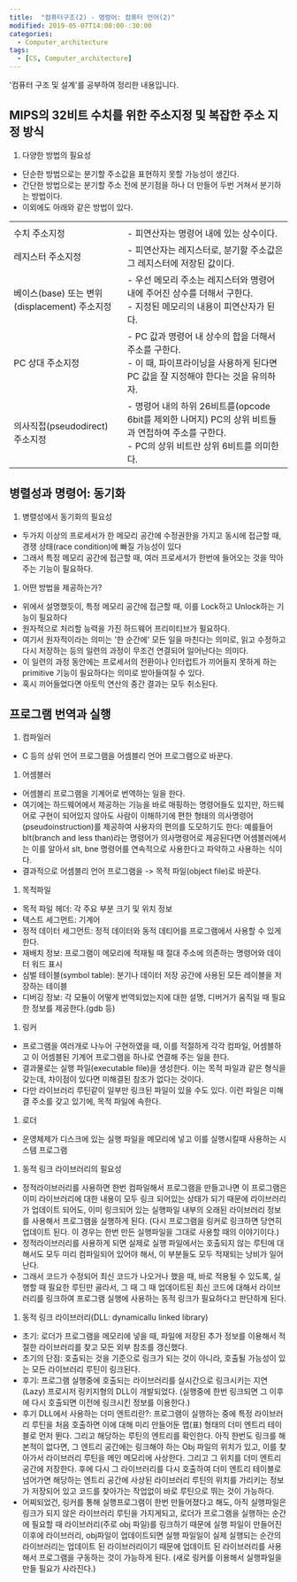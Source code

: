 ```yaml
---
title:  "컴퓨터구조(2) - 명령어: 컴퓨터 언어(2)"
modified: 2019-05-07T14:00:00-:30:00
categories:
  - Computer_architecture
tags:
  - [CS, Computer_architecture]
---
```


'컴퓨터 구조 및 설계'를 공부하여 정리한 내용입니다.

## MIPS의 32비트 수치를 위한 주소지정 및 복잡한 주소 지정 방식
1. 다양한 방법의 필요성
 - 단순한 방법으로는 분기할 주소값을 표현하지 못할 가능성이 생긴다.
 - 간단한 방법으로는 분기할 주소 전에 분기점을 하나 더 만들어 두번 거쳐서 분기하는 방법이다.
 - 이외에도 아래와 같은 방법이 있다.

<table>
    <tr>
        <td></td>
        <td></td>
    </tr>
    <tr>
        <td>수치 주소지정</td>
        <td>- 피연산자는 명령어 내에 있는 상수이다.</td>
    </tr>
    <tr>
        <td>레지스터 주소지정</td>
        <td>- 피연산자는 레지스터로, 분기할 주소값은 그 레지스터에 저장된 값이다.</td>
    <tr>
    </tr>
        <td>베이스(base) 또는 변위(displacement) 주소지정</td>
        <td> - 우선 메모리 주소는 레지스터와 명령어 내에 주어진 상수를 더해서 구한다.<br>
         - 지정된 메모리의 내용이 피연산자가 된다.</td>
    </tr>
    <tr>
        <td>PC 상대 주소지정</td>
        <td> - PC 값과 명령어 내 상수의 합을 더해서 주소를 구한다.<br>
         - 이 때, 파이프라이닝을 사용하게 된다면 PC 값을 잘 지정해야 한다는 것을 유의하자.</td>
    </tr>
    <tr>
        <td>의사직접(pseudodirect) 주소지정</td>
        <td> - 명령어 내의 하위 26비트를(opcode 6bit를 제외한 나머지) PC의 상위 비트들과 연접하여 주소를 구한다.<br>
         - PC의 상위 비트란 상위 6비트를 의미한다.</td>
    </tr>
</table>


##  병렬성과 명령어: 동기화
1. 병렬성에서 동기화의 필요성
 - 두가지 이상의 프로세서가 한 메모리 공간에 수정권한을 가지고 동시에 접근할 때, 경쟁 상태(race condition)에 빠질 가능성이 있다
 - 그래서 특정 메모리 공간에 접근할 때, 여러 프로세서가 한번에 들어오는 것을 막아주는 기능이 필요하다.

1. 어떤 방법을 제공하는가?
 - 위에서 설명했듯이, 특정 메모리 공간에 접근할 때, 이를 Lock하고 Unlock하는 기능이 필요하다
 - 원자적으로 처리할 능력을 가진 하드웨어 프리미티브가 필요하다.
 - 여기서 원자적이라는 의미는 '한 순간에' 모든 일을 마친다는 의미로, 읽고 수정하고 다시 저장하는 등의 일련의 과정이 무조건 연결되어 일어난다는 의미다.
 - 이 일련의 과정 동안에는 프로세서의 전환이나 인터럽트가 끼어들지 못하게 하는 primitive 기능이 필요하다는 의미로 받아들여질 수 있다.
 - 혹시 끼어들었다면 아토믹 연산의 중간 결과는 모두 취소된다.

## 프로그램 번역과 실행
1. 컴파일러
 - C 등의 상위 언어 프로그램을 어셈블리 언어 프로그램으로 바꾼다.

1. 어셈블러
 - 어셈블리 프로그램을 기계어로 번역하는 일을 한다.
 - 여기에는 하드웨어에서 제공하는 기능을 바로 매핑하는 명령어들도 있지만, 하드웨어로 구현이 되어있지 않아도 사람이 이해하기에 편한 형태의 의사명령어(pseudoinstruction)를 제공하여 사용자의 편의를 도모하기도 한다: 예를들어 blt(branch and less than)라는 명령어가 의사명령어로 제공된다면 어셈블러에서는 이를 알아서 slt, bne 명령어를 연속적으로 사용한다고 파악하고 사용하는 식이다.
 - 결과적으로 어셈블리 언어 프로그램을 -> 목적 파일(object file)로 바꾼다.

1. 목적파일
 - 목적 파일 헤더: 각 주요 부분 크기 및 위치 정보
 - 텍스트 세그먼트: 기계어
 - 정적 데이터 세그먼트: 정적 데이터와 동적 데티어를 프로그램에서 사용할 수 있게 한다.
 - 재배치 정보: 프로그램이 메모리에 적재될 때 절대 주소에 의존하는 명령어와 데이터 워드 표시
 - 심벌 테이블(symbol table): 분기나 데이터 저장 공간에 사용된 모든 레이블을 저장하는 테이블
 - 디버깅 정보: 각 모듈이 어떻게 번역되었는지에 대한 설명, 디버거가 움직일 때 필요한 정보를 제공한다.(gdb 등)

1. 링커
 - 프로그램을 여러개로 나누어 구현하였을 때, 이를 적절하게 각각 컴파일, 어셈블하고 이 어셈블된 기계어 프로그램을 하나로 연결해 주는 일을 한다.
 - 결과물로는 실행 파일(executable file)을 생성한다. 이는 목적 파일과 같은 형식을 갖는데, 차이점이 있다면 미해결된 참조가 없다는 것이다.
 - 다만 라이브러리 루틴같이 일부만 링크된 파일이 있을 수도 있다. 이런 파일은 미해결 주소를 갖고 있기에, 목적 파일에 속한다.

1. 로더
 - 운영체제가 디스크에 있는 실행 파일을 메모리에 넣고 이를 실행시킬때 사용하는 시스템 프로그램

1. 동적 링크 라이브러리의 필요성
 - 정적라이브러리를 사용하면 한번 컴파일해서 프로그램을 만들고나면 이 프로그램은 이미 라이브러리에 대한 내용이 모두 링크 되어있는 상태가 되기 때문에 라이브러리가 업데이트 되어도, 이미 링크되어 있는 실행파일 내부의 오래된 라이브러리 정보를 사용해서 프로그램을 실행하게 된다. (다시 프로그램을 링커로 링크하면 당연히 업데이트 된다. 이 경우는 한번 만든 실행파일을 그대로 사용할 때의 이야기이다.)
 - 정적라이브러리를 사용하게 되면 실제로 실행 파일에서는 호출되지 않는 루틴에 대해서도 모두 미리 컴파일되어 있어야 해서, 이 부분들도 모두 적재되는 낭비가 일어난다.
 - 그래서 코드가 수정되어 최신 코드가 나오거나 했을 때, 바로 적용될 수 있도록, 실행할 때 필요한 루틴만 골라서, 그 때 그 때 업데이트된 최신 코드에 대해서 라이브러리를 링크하여 프로그램 실행에 사용하는 동적 링크가 필요하다고 판단하게 된다.

1. 동적 링크 라이브러리(DLL: dynamicallu linked library)
 - 초기: 로더가 프로그램을 메모리에 넣을 때, 파일에 저장된 추가 정보를 이용해서 적절한 라이브러리를 찾고 모든 외부 참조를 갱신했다.
 - 초기의 단점: 호출되는 것을 기준으로 링크가 되는 것이 아니라, 호출될 가능성이 있는 모든 라이브러리 루틴이 링크된다.
 - 후기: 프로그램 실행중에 호출되는 라이브러리를 실시간으로 링크시키는 지연(Lazy) 프로시저 링키지형의 DLL이 개발되었다. (실행중에 한번 링크되면 그 이후에 다시 호출되면 이전에 링크시킨 정보를 이용한다.)
 - 후기 DLL에서 사용하는 더미 엔트리란?: 프로그램이 실행하는 중에 특정 라이브러리 루틴을 처음 호출하면 이에 대해 미리 만들어둔 맵(표) 형태의 더미 엔트리 테이블로 먼저 뛴다. 그리고 해당하는 루틴의 엔트리를 확인한다. 아직 한번도 링크를 해본적이 없다면, 그 엔트리 공간에는 링크해야 하는 Obj 파일의 위치가 있고, 이를 찾아가서 라이브러리 루틴을 메인 메모리에 사상한다. 그리고 그 위치를 더미 엔트리 공간에 저장한다. 후에 다시 그 라이브러리를 다시 호출하여 더미 엔트리 테이블로 넘어가면 해당하는 엔트리 공간에 사상된 라이브러리 루틴의 위치를 가리키는 정보가 저장되어 있고 코드를 찾아가는 작업없이 바로 루틴으로 뛰는 것이 가능하다.
 - 어찌되었건, 링커를 통해 실행프로그램이 한번 만들어졌다고 해도, 아직 실행파일은 링크가 되지 않은 라이브러리 루틴을 가지게되고, 로더가 프로그램을 실행하는 순간에 필요할 때 라이브러리(주로 obj 파일)를 링크하기 때문에 실행 파일이 만들어진 이후에 라이브러리, obj파일이 업데이트되면 실행 파일일이 실제 실행되는 순간의 라이브러리는 업데이트 된 라이브러리이기 때문에 업데이트 된 라이브러리를 사용해서 프로그램을 구동하는 것이 가능하게 된다. (새로 링커를 이용해서 실행파일을 만들 필요가 사라진다.)
